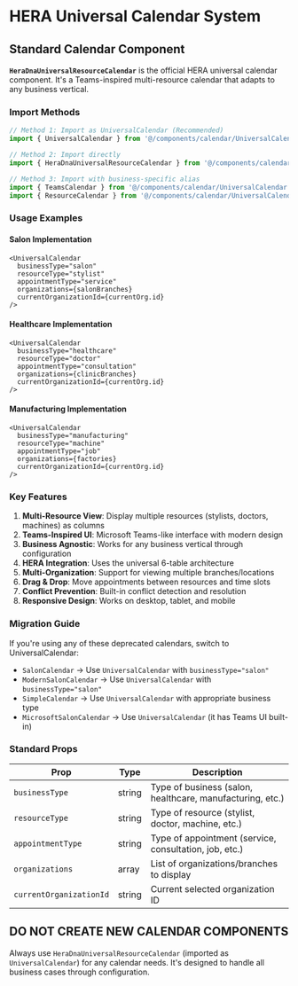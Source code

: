 # HERA Universal Calendar System

## Standard Calendar Component

**`HeraDnaUniversalResourceCalendar`** is the official HERA universal calendar component. It's a Teams-inspired multi-resource calendar that adapts to any business vertical.

### Import Methods

```typescript
// Method 1: Import as UniversalCalendar (Recommended)
import { UniversalCalendar } from '@/components/calendar/UniversalCalendar'

// Method 2: Import directly
import { HeraDnaUniversalResourceCalendar } from '@/components/calendar/HeraDnaUniversalResourceCalendar'

// Method 3: Import with business-specific alias
import { TeamsCalendar } from '@/components/calendar/UniversalCalendar'
import { ResourceCalendar } from '@/components/calendar/UniversalCalendar'
```

### Usage Examples

#### Salon Implementation
```tsx
<UniversalCalendar
  businessType="salon"
  resourceType="stylist"
  appointmentType="service"
  organizations={salonBranches}
  currentOrganizationId={currentOrg.id}
/>
```

#### Healthcare Implementation
```tsx
<UniversalCalendar
  businessType="healthcare"
  resourceType="doctor"
  appointmentType="consultation"
  organizations={clinicBranches}
  currentOrganizationId={currentOrg.id}
/>
```

#### Manufacturing Implementation
```tsx
<UniversalCalendar
  businessType="manufacturing"
  resourceType="machine"
  appointmentType="job"
  organizations={factories}
  currentOrganizationId={currentOrg.id}
/>
```

### Key Features

1. **Multi-Resource View**: Display multiple resources (stylists, doctors, machines) as columns
2. **Teams-Inspired UI**: Microsoft Teams-like interface with modern design
3. **Business Agnostic**: Works for any business vertical through configuration
4. **HERA Integration**: Uses the universal 6-table architecture
5. **Multi-Organization**: Support for viewing multiple branches/locations
6. **Drag & Drop**: Move appointments between resources and time slots
7. **Conflict Prevention**: Built-in conflict detection and resolution
8. **Responsive Design**: Works on desktop, tablet, and mobile

### Migration Guide

If you're using any of these deprecated calendars, switch to UniversalCalendar:

- `SalonCalendar` → Use `UniversalCalendar` with `businessType="salon"`
- `ModernSalonCalendar` → Use `UniversalCalendar` with `businessType="salon"`
- `SimpleCalendar` → Use `UniversalCalendar` with appropriate business type
- `MicrosoftSalonCalendar` → Use `UniversalCalendar` (it has Teams UI built-in)

### Standard Props

| Prop | Type | Description |
|------|------|-------------|
| `businessType` | string | Type of business (salon, healthcare, manufacturing, etc.) |
| `resourceType` | string | Type of resource (stylist, doctor, machine, etc.) |
| `appointmentType` | string | Type of appointment (service, consultation, job, etc.) |
| `organizations` | array | List of organizations/branches to display |
| `currentOrganizationId` | string | Current selected organization ID |

## DO NOT CREATE NEW CALENDAR COMPONENTS

Always use `HeraDnaUniversalResourceCalendar` (imported as `UniversalCalendar`) for any calendar needs. It's designed to handle all business cases through configuration.